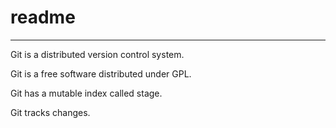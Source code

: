 # readme

---

Git is a distributed version control system.

Git is a free software distributed under GPL.

Git has a mutable index called stage.

Git tracks changes.


